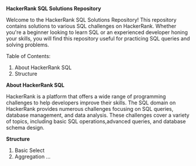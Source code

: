 **HackerRank SQL Solutions Repository**

Welcome to the HackerRank SQL Solutions Repository! 
This repository contains solutions to various SQL challenges on HackerRank. 
Whether you're a beginner looking to learn SQL or an experienced developer 
honing your skills, you will find this repository useful for practicing SQL queries and solving problems.

Table of Contents:
1. About HackerRank SQL
2. Structure


**About HackerRank SQL**

HackerRank is a platform that offers a wide range of programming challenges to help developers improve their skills. 
The SQL domain on HackerRank provides numerous challenges focusing on SQL queries, database management, and data analysis. 
These challenges cover a variety of topics, including basic SQL operations,advanced queries, and database schema design.


**Structure**

1. Basic Select
2. Aggregation
...

